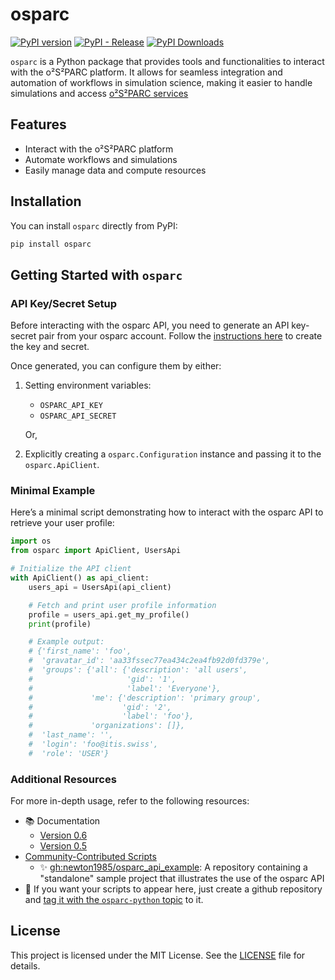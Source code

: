 # osparc

[![PyPI version](https://img.shields.io/pypi/v/osparc)](https://pypi.org/project/osparc/)
[![PyPI - Release](https://img.shields.io/pypi/status/osparc)](https://pypi.org/project/osparc/#history)
[![PyPI Downloads](https://img.shields.io/pypi/dm/osparc)](https://pypi.org/project/osparc/)

`osparc` is a Python package that provides tools and functionalities to interact with the o²S²PARC platform. It allows for seamless integration and automation of workflows in simulation science, making it easier to handle simulations and access [o²S²PARC services](https://github.com/ITISFoundation/osparc-simcore)

## Features

- Interact with the o²S²PARC platform
- Automate workflows and simulations
- Easily manage data and compute resources

## Installation

You can install `osparc` directly from PyPI:

```bash
pip install osparc
```

## Getting Started with `osparc`

### API Key/Secret Setup

Before interacting with the osparc API, you need to generate an API key-secret pair from your osparc account. Follow the [instructions here](https://docs.osparc.io/#/docs/platform_introduction/user_setup/security_details?id=generating-o%c2%b2s%c2%b2parc-tokens) to create the key and secret.

Once generated, you can configure them by either:

1. Setting environment variables:
   - `OSPARC_API_KEY`
   - `OSPARC_API_SECRET`

   Or,

2. Explicitly creating a `osparc.Configuration` instance and passing it to the `osparc.ApiClient`.

### Minimal Example

Here’s a minimal script demonstrating how to interact with the osparc API to retrieve your user profile:

```python
import os
from osparc import ApiClient, UsersApi

# Initialize the API client
with ApiClient() as api_client:
    users_api = UsersApi(api_client)

    # Fetch and print user profile information
    profile = users_api.get_my_profile()
    print(profile)

    # Example output:
    # {'first_name': 'foo',
    #  'gravatar_id': 'aa33fssec77ea434c2ea4fb92d0fd379e',
    #  'groups': {'all': {'description': 'all users',
    #                     'gid': '1',
    #                     'label': 'Everyone'},
    #             'me': {'description': 'primary group',
    #                    'gid': '2',
    #                    'label': 'foo'},
    #             'organizations': []},
    #  'last_name': '',
    #  'login': 'foo@itis.swiss',
    #  'role': 'USER'}
```

### Additional Resources

For more in-depth usage, refer to the following resources:

- 📚 Documentation
  - [Version 0.6](clients/python/docs/v0.6.0/README.md)
  - [Version 0.5](clients/python/docs/v0.5.0/README.md)
- [Community-Contributed Scripts](https://github.com/topics/osparc-python)
  - ✨ [gh:newton1985/osparc_api_example](https://github.com/newton1985/osparc_api_example): A repository containing a "standalone" sample project that illustrates the use of the osparc API
- 🤝 If you want your scripts to appear here, just create a github repository and [tag it with the  `osparc-python` topic](https://docs.github.com/en/repositories/managing-your-repositorys-settings-and-features/customizing-your-repository/classifying-your-repository-with-topics) to it.


## License

This project is licensed under the MIT License. See the [LICENSE](./LICENSE) file for details.
